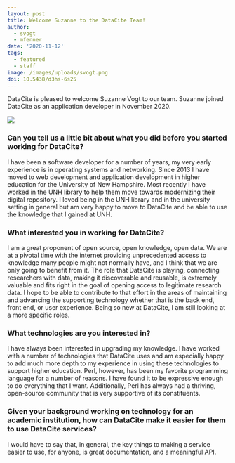 ```yaml
---
layout: post
title: Welcome Suzanne to the DataCite Team!
author:
  - svogt
  - mfenner
date: '2020-11-12'
tags:
  - featured
  - staff
image: /images/uploads/svogt.png
doi: 10.5438/d3hs-6s25
---
```

DataCite is pleased to welcome Suzanne Vogt to our team.  Suzanne joined DataCite as an application developer in November 2020.

![](/images/uploads/svogt.png)

### Can you tell us a little bit about what you did before you started working for DataCite?

I have been a software developer for a number of years, my very early experience is in operating systems and networking.  Since 2013 I have moved to web development and application development in higher education for the University of New Hampshire.  Most recently I have worked in the UNH library to help them move towards modernizing their digital repository.  I loved being in the UNH library and in the university setting in general but am very happy to move to DataCite and be able to use the knowledge that I gained at UNH.

### What interested you in working for DataCite?

I am a great proponent of open source, open knowledge, open data.  We are at a pivotal time with the internet providing unprecedented access to knowledge many people might not normally have, and I think that we are only going to benefit from it. The role that DataCite is playing, connecting researchers with data, making it discoverable and reusable, is extremely valuable and fits right in the goal of opening access to legitimate research data.  I hope to be able to contribute to that effort in the areas of maintaining and advancing the supporting technology whether that is the back end, front end, or user experience.  Being so new at DataCite, I am still looking at a more specific roles.

### What technologies are you interested in?

I have always been interested in upgrading my knowledge.  I have worked with a number of technologies that DataCite uses and am especially happy to add much more depth to my experience in using these technologies to support higher education.  Perl, however, has been my favorite programming language for a number of reasons. I have found it to be expressive enough to do everything that I want.  Additionally, Perl has always had a thriving, open-source community that is very supportive of its constituents.

### Given your background working on technology for an academic institution, how can DataCite make it easier for them to use DataCite services?

I would have to say that, in general, the key things to making a service easier to use, for anyone, is great documentation, and a meaningful API.
